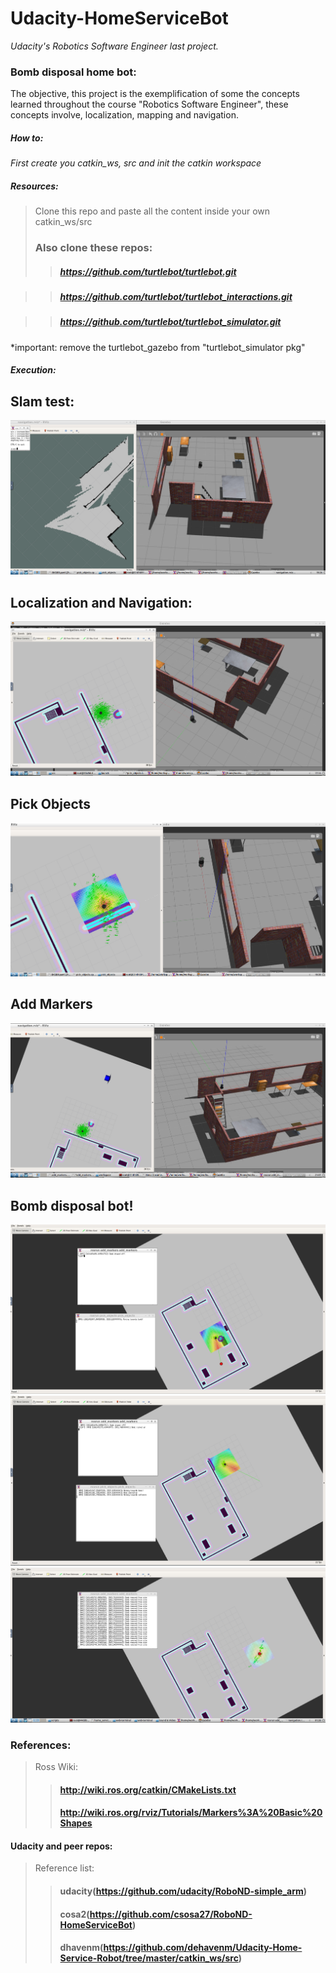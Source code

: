 # Udacity-HomeServiceBot
*Udacity's Robotics Software Engineer last project.*

### Bomb disposal home bot:

The objective, this project is the exemplification of some the concepts learned throughout the course "Robotics Software Engineer", these concepts involve, localization, mapping and navigation.

##### How to:
  *First create you catkin_ws, src and init the catkin workspace*
  
  ##### Resources:
  > Clone this repo and paste all the content inside your own catkin_ws/src
  > ### Also clone these repos:
  >> ##### https://github.com/turtlebot/turtlebot.git

 >> ##### https://github.com/turtlebot/turtlebot_interactions.git 

 >> ##### https://github.com/turtlebot/turtlebot_simulator.git
 
 *important: remove the turtlebot_gazebo from "turtlebot_simulator pkg"
 
##### Execution:
 

## Slam test:

![My large image](_images/testSlam.png)

## Localization and Navigation:

![My large image](_images/Navigation.png)

## Pick Objects

![My large image](_images/pickObjects.png)

## Add Markers

![My large image](_images/addMarkers.png)

## Bomb disposal bot!

![My large image](_images/homeService.png)
![My large image](_images/homeServiceGoing.png)
![My large image](_images/homeServiceDone.png)


### References:
> Ross Wiki:
>> #### http://wiki.ros.org/catkin/CMakeLists.txt
>> #### http://wiki.ros.org/rviz/Tutorials/Markers%3A%20Basic%20Shapes
#### Udacity and peer repos: 
> Reference list:
>> #### udacity(https://github.com/udacity/RoboND-simple_arm) 
>> #### cosa2(https://github.com/csosa27/RoboND-HomeServiceBot)
>> #### dhavenm(https://github.com/dehavenm/Udacity-Home-Service-Robot/tree/master/catkin_ws/src)
